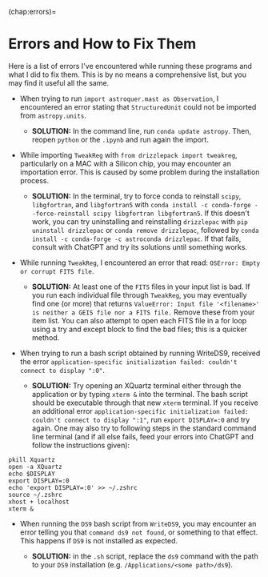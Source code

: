 (chap:errors)=
# Errors and How to Fix Them

Here is a list of errors I've encountered while running these programs and what I did to fix them. This is by no means a comprehensive list, but you may find it useful all the same.

* When trying to run `import astroquer.mast as Observation`, I encountered an error stating that `StructuredUnit` could not be imported from `astropy.units`.

  - **SOLUTION:** In the command line, run `conda update astropy`. Then, reopen `python` or the `.ipynb` and run again the import.
* While importing `TweakReg` with `from drizzlepack import tweakreg`, particularly on a MAC with a Silicon chip, you may encounter an importation error. This is caused by some problem during the installation process. 

  - **SOLUTION:** In the terminal, try to force conda to reinstall `scipy`, `libgfortran`, and `libgfortran5` with `conda install -c conda-forge --force-reinstall scipy libgfortran libgfortran5`. If this doesn't work, you can try uninstalling and reinstalling `drizzlepac` with `pip uninstall drizzlepac` or `conda remove drizzlepac`, followed by `conda install -c conda-forge -c astroconda drizzlepac`. If that fails, consult with ChatGPT and try its solutions until something works.
* While running `TweakReg`, I encountered an error that read: `OSError: Empty or corrupt FITS file`.

  - **SOLUTION:** At least one of the `FITS` files in your input list is bad. If you run each individual file through `TweakReg`, you may eventually find one (or more) that returns 
    `ValueError: Input file '<filename>' is neither a GEIS file nor a FITS file.` Remove these from your item list. You can also attempt to open each FITS file in a for loop using a try and except block to find the bad files; this is a quicker method.
* When trying to run a bash script obtained by running WriteDS9, received the error `application-specific initialization failed: couldn't connect to display ":0"`. 

  - **SOLUTION:** Try opening an XQuartz terminal either through the application or by typing `xterm &` into the terminal. The bash script should be executable through that new `xterm` terminal. If you receive an additional error `application-specific initialization failed: couldn't connect to display ":1"`, run `export DISPLAY=:0` and try again. One may also try to following steps in the standard command line terminal (and if all else fails, feed your errors into ChatGPT and follow the instructions given):
```
pkill Xquartz
open -a XQuartz
echo $DISPLAY
export DISPLAY=:0
echo 'export DISPLAY=:0' >> ~/.zshrc
source ~/.zshrc
xhost + localhost
xterm &
``` 

* When running the `DS9` bash script from `WriteDS9`, you may encounter an error telling you that `command ds9 not found`, or something to that effect. This happens if `DS9` is not installed as expected. 

  - **SOLUTION:** in the `.sh` script, replace the `ds9` command with the path to your `DS9` installation (e.g. `/Applications/<some path>/ds9`). 
